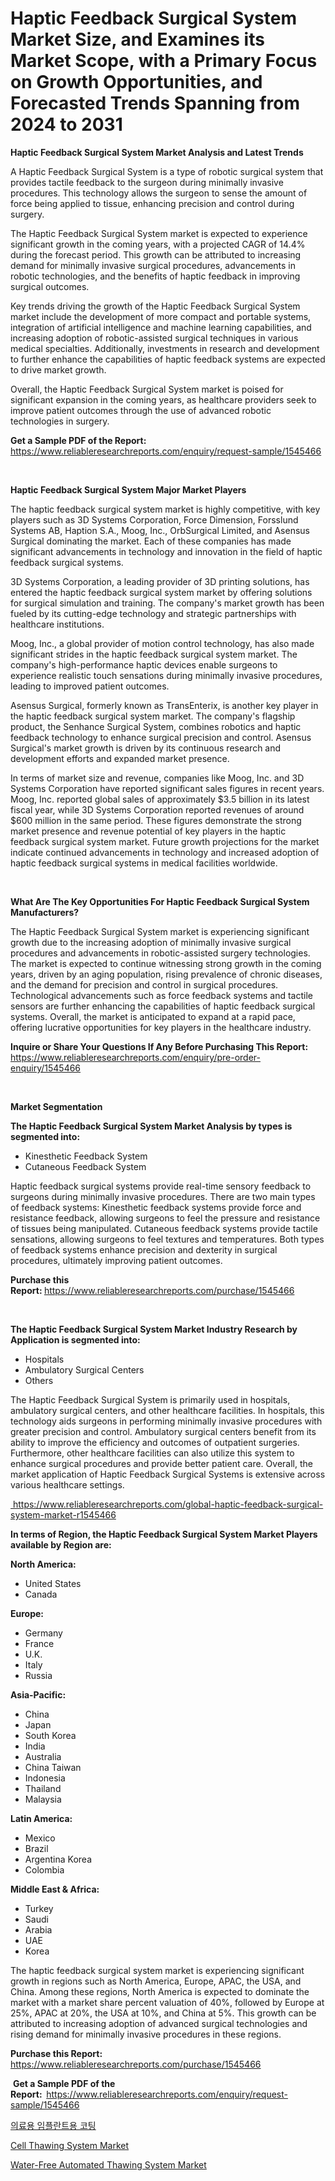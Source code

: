 <p><h1>Haptic Feedback Surgical System Market Size, and Examines its Market Scope, with a Primary Focus on Growth Opportunities, and Forecasted Trends Spanning from 2024 to 2031</h1></p><p><strong>Haptic Feedback Surgical System Market Analysis and Latest Trends</strong></p>
<p><p>A Haptic Feedback Surgical System is a type of robotic surgical system that provides tactile feedback to the surgeon during minimally invasive procedures. This technology allows the surgeon to sense the amount of force being applied to tissue, enhancing precision and control during surgery.</p><p>The Haptic Feedback Surgical System market is expected to experience significant growth in the coming years, with a projected CAGR of 14.4% during the forecast period. This growth can be attributed to increasing demand for minimally invasive surgical procedures, advancements in robotic technologies, and the benefits of haptic feedback in improving surgical outcomes.</p><p>Key trends driving the growth of the Haptic Feedback Surgical System market include the development of more compact and portable systems, integration of artificial intelligence and machine learning capabilities, and increasing adoption of robotic-assisted surgical techniques in various medical specialties. Additionally, investments in research and development to further enhance the capabilities of haptic feedback systems are expected to drive market growth.</p><p>Overall, the Haptic Feedback Surgical System market is poised for significant expansion in the coming years, as healthcare providers seek to improve patient outcomes through the use of advanced robotic technologies in surgery.</p></p>
<p><strong>Get a Sample PDF of the Report:&nbsp;</strong> <a href="https://www.reliableresearchreports.com/enquiry/request-sample/1545466">https://www.reliableresearchreports.com/enquiry/request-sample/1545466</a></p>
<p>&nbsp;</p>
<p><strong>Haptic Feedback Surgical System Major Market Players</strong></p>
<p><p>The haptic feedback surgical system market is highly competitive, with key players such as 3D Systems Corporation, Force Dimension, Forsslund Systems AB, Haption S.A., Moog, Inc., OrbSurgical Limited, and Asensus Surgical dominating the market. Each of these companies has made significant advancements in technology and innovation in the field of haptic feedback surgical systems.</p><p>3D Systems Corporation, a leading provider of 3D printing solutions, has entered the haptic feedback surgical system market by offering solutions for surgical simulation and training. The company's market growth has been fueled by its cutting-edge technology and strategic partnerships with healthcare institutions.</p><p>Moog, Inc., a global provider of motion control technology, has also made significant strides in the haptic feedback surgical system market. The company's high-performance haptic devices enable surgeons to experience realistic touch sensations during minimally invasive procedures, leading to improved patient outcomes.</p><p>Asensus Surgical, formerly known as TransEnterix, is another key player in the haptic feedback surgical system market. The company's flagship product, the Senhance Surgical System, combines robotics and haptic feedback technology to enhance surgical precision and control. Asensus Surgical's market growth is driven by its continuous research and development efforts and expanded market presence.</p><p>In terms of market size and revenue, companies like Moog, Inc. and 3D Systems Corporation have reported significant sales figures in recent years. Moog, Inc. reported global sales of approximately $3.5 billion in its latest fiscal year, while 3D Systems Corporation reported revenues of around $600 million in the same period. These figures demonstrate the strong market presence and revenue potential of key players in the haptic feedback surgical system market. Future growth projections for the market indicate continued advancements in technology and increased adoption of haptic feedback surgical systems in medical facilities worldwide.</p></p>
<p>&nbsp;</p>
<p><strong>What Are The Key Opportunities For Haptic Feedback Surgical System Manufacturers?</strong></p>
<p><p>The Haptic Feedback Surgical System market is experiencing significant growth due to the increasing adoption of minimally invasive surgical procedures and advancements in robotic-assisted surgery technologies. The market is expected to continue witnessing strong growth in the coming years, driven by an aging population, rising prevalence of chronic diseases, and the demand for precision and control in surgical procedures. Technological advancements such as force feedback systems and tactile sensors are further enhancing the capabilities of haptic feedback surgical systems. Overall, the market is anticipated to expand at a rapid pace, offering lucrative opportunities for key players in the healthcare industry.</p></p>
<p><strong>Inquire or Share Your Questions If Any Before Purchasing This Report:</strong> <a href="https://www.reliableresearchreports.com/enquiry/pre-order-enquiry/1545466">https://www.reliableresearchreports.com/enquiry/pre-order-enquiry/1545466</a></p>
<p>&nbsp;</p>
<p><strong>Market Segmentation</strong></p>
<p><strong>The Haptic Feedback Surgical System Market Analysis by types is segmented into:</strong></p>
<p><ul><li>Kinesthetic Feedback System</li><li>Cutaneous Feedback System</li></ul></p>
<p><p>Haptic feedback surgical systems provide real-time sensory feedback to surgeons during minimally invasive procedures. There are two main types of feedback systems: Kinesthetic feedback systems provide force and resistance feedback, allowing surgeons to feel the pressure and resistance of tissues being manipulated. Cutaneous feedback systems provide tactile sensations, allowing surgeons to feel textures and temperatures. Both types of feedback systems enhance precision and dexterity in surgical procedures, ultimately improving patient outcomes.</p></p>
<p><strong>Purchase this Report:&nbsp;</strong><a href="https://www.reliableresearchreports.com/purchase/1545466">https://www.reliableresearchreports.com/purchase/1545466</a></p>
<p>&nbsp;</p>
<p><strong>The Haptic Feedback Surgical System Market Industry Research by Application is segmented into:</strong></p>
<p><ul><li>Hospitals</li><li>Ambulatory Surgical Centers</li><li>Others</li></ul></p>
<p><p>The Haptic Feedback Surgical System is primarily used in hospitals, ambulatory surgical centers, and other healthcare facilities. In hospitals, this technology aids surgeons in performing minimally invasive procedures with greater precision and control. Ambulatory surgical centers benefit from its ability to improve the efficiency and outcomes of outpatient surgeries. Furthermore, other healthcare facilities can also utilize this system to enhance surgical procedures and provide better patient care. Overall, the market application of Haptic Feedback Surgical Systems is extensive across various healthcare settings.</p></p>
<p><a href="https://www.reliableresearchreports.com/global-haptic-feedback-surgical-system-market-r1545466">&nbsp;https://www.reliableresearchreports.com/global-haptic-feedback-surgical-system-market-r1545466</a></p>
<p><strong>In terms of Region, the Haptic Feedback Surgical System Market Players available by Region are:</strong></p>
<p>
    <p> <strong> North America: </strong>
        <ul>
            <li>United States</li>
            <li>Canada</li>
        </ul>
        </p> 
    <p> <strong> Europe: </strong>
        <ul>
            <li>Germany</li>
            <li>France</li>
            <li>U.K.</li>
            <li>Italy</li>
            <li>Russia</li>
        </ul>
        </p> 
    <p> <strong> Asia-Pacific: </strong>
        <ul>
            <li>China</li>
            <li>Japan</li>
            <li>South Korea</li>
            <li>India</li>
            <li>Australia</li>
            <li>China Taiwan</li>
            <li>Indonesia</li>
            <li>Thailand</li>
            <li>Malaysia</li>
        </ul>
        </p> 
    <p> <strong> Latin America: </strong>
        <ul>
            <li>Mexico</li>
            <li>Brazil</li>
            <li>Argentina Korea</li>
            <li>Colombia</li>
        </ul>
        </p> 
    <p> <strong> Middle East & Africa: </strong>
        <ul>
            <li>Turkey</li>
            <li>Saudi</li>
            <li>Arabia</li>
            <li>UAE</li>
            <li>Korea</li>
        </ul>
    </p>
    </p>
<p><p>The haptic feedback surgical system market is experiencing significant growth in regions such as North America, Europe, APAC, the USA, and China. Among these regions, North America is expected to dominate the market with a market share percent valuation of 40%, followed by Europe at 25%, APAC at 20%, the USA at 10%, and China at 5%. This growth can be attributed to increasing adoption of advanced surgical technologies and rising demand for minimally invasive procedures in these regions.</p></p>
<p><strong>Purchase this Report: </strong><a href="https://www.reliableresearchreports.com/purchase/1545466">https://www.reliableresearchreports.com/purchase/1545466</a></p>
<p>&nbsp;<strong>Get a Sample PDF of the Report:&nbsp;&nbsp;</strong><a href="https://www.reliableresearchreports.com/enquiry/request-sample/1545466">https://www.reliableresearchreports.com/enquiry/request-sample/1545466</a></p>
<p><strong></strong></p>
<p><p><a href="https://github.com/garnett961902/Market-Research-Report-List-1/blob/main/169189346562.md">의료용 임플란트용 코팅</a></p><p><a href="https://github.com/redneck06/Market-Research-Report-List-3/blob/main/cell-thawing-system-market.md">Cell Thawing System Market</a></p><p><a href="https://github.com/peachesmcdowel1/Market-Research-Report-List-2/blob/main/water-free-automated-thawing-system-market.md">Water-Free Automated Thawing System Market</a></p></p>